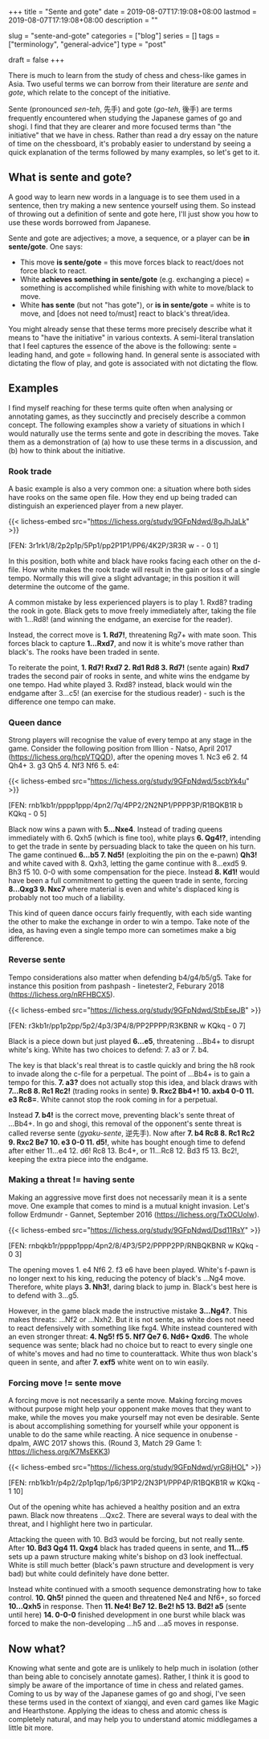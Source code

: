 +++
title = "Sente and gote"
date = 2019-08-07T17:19:08+08:00
lastmod = 2019-08-07T17:19:08+08:00
description = ""

slug = "sente-and-gote"
categories = ["blog"]
series = []
tags = ["terminology", "general-advice"]
type = "post"

draft = false
+++

There is much to learn from the study of chess and chess-like games in Asia. Two useful terms we can borrow from their literature are *sente* and *gote*, which relate to the concept of the initiative.

Sente (pronounced *sen-teh*, 先手) and gote (*go-teh*, 後手) are terms frequently encountered when studying the Japanese games of go and shogi. I find that they are clearer and more focused terms than "the initiative" that we have in chess. Rather than read a dry essay on the nature of time on the chessboard, it's probably easier to understand by seeing a quick explanation of the terms followed by many examples, so let's get to it.


## What is sente and gote? ##

A good way to learn new words in a language is to see them used in a sentence, then try making a new sentence yourself using them. So instead of throwing out a definition of sente and gote here, I'll just show you how to use these words borrowed from Japanese.

Sente and gote are adjectives; a move, a sequence, or a player can be **in sente/gote**. One says:

- This move **is sente/gote** = this move forces black to react/does not force black to react.
- White **achieves something in sente/gote** (e.g. exchanging a piece) = something is accomplished while finishing with white to move/black to move.
- White **has sente** (but not "has gote"), or **is in sente/gote** = white is to move, and [does not need to/must] react to black's threat/idea.

You might already sense that these terms more precisely describe what it means to "have the initiative" in various contexts. A semi-literal translation that I feel captures the essence of the above is the following: sente = leading hand, and gote = following hand. In general sente is associated with dictating the flow of play, and gote is associated with not dictating the flow.


## Examples ##

I find myself reaching for these terms quite often when analysing or annotating games, as they succinctly and precisely describe a common concept. The following examples show a variety of situations in which I would naturally use the terms sente and gote in describing the moves. Take them as a demonstration of (a) how to use these terms in a discussion, and (b) how to think about the initiative.

### Rook trade ###

A basic example is also a very common one: a situation where both sides have rooks on the same open file. How they end up being traded can distinguish an experienced player from a new player.

{{< lichess-embed src="https://lichess.org/study/9GFpNdwd/8gJhJaLk" >}}

[FEN: 3r1rk1/8/2p2p1p/5Pp1/pp2P1P1/PP6/4K2P/3R3R w - - 0 1]

In this position, both white and black have rooks facing each other on the d-file. How white makes the rook trade will result in the gain or loss of a single tempo. Normally this will give a slight advantage; in this position it will determine the outcome of the game.

A common mistake by less experienced players is to play 1. Rxd8? trading the rook in gote. Black gets to move freely immediately after, taking the file with 1...Rd8! (and winning the endgame, an exercise for the reader).

Instead, the correct move is **1. Rd7!**, threatening Rg7+ with mate soon. This forces black to capture **1...Rxd7**, and now it is white's move rather than black's. The rooks have been traded in sente.

To reiterate the point, **1. Rd7! Rxd7 2. Rd1 Rd8 3. Rd7!** (sente again) **Rxd7** trades the second pair of rooks in sente, and white wins the endgame by one tempo. Had white played 3. Rxd8? instead, black would win the endgame after 3...c5! (an exercise for the studious reader) - such is the difference one tempo can make.


### Queen dance ###

Strong players will recognise the value of every tempo at any stage in the game. Consider the following position from Illion - Natso, April 2017 (https://lichess.org/hcpVTQQD), after the opening moves 1. Nc3 e6 2. f4 Qh4+ 3. g3 Qh5 4. Nf3 Nf6 5. e4:

{{< lichess-embed src="https://lichess.org/study/9GFpNdwd/5scbYk4u" >}}

[FEN: rnb1kb1r/pppp1ppp/4pn2/7q/4PP2/2N2NP1/PPPP3P/R1BQKB1R b KQkq - 0 5]

Black now wins a pawn with **5...Nxe4**. Instead of trading queens immediately with 6. Qxh5 (which is fine too), white plays **6. Qg4!?**, intending to get the trade in sente by persuading black to take the queen on his turn. The game continued **6...b5 7. Nd5!** (exploiting the pin on the e-pawn) **Qh3!** and white caved with 8. Qxh3, letting the game continue with 8...exd5 9. Bh3 f5 10. 0-0 with some compensation for the piece. Instead **8. Kd1!** would have been a full commitment to getting the queen trade in sente, forcing **8...Qxg3 9. Nxc7** where material is even and white's displaced king is probably not too much of a liability.

This kind of queen dance occurs fairly frequently, with each side wanting the other to make the exchange in order to win a tempo. Take note of the idea, as having even a single tempo more can sometimes make a big difference.


### Reverse sente ###

Tempo considerations also matter when defending b4/g4/b5/g5. Take for instance this position from pashpash - linetester2, Feburary 2018 (https://lichess.org/nRFHBCX5).

{{< lichess-embed src="https://lichess.org/study/9GFpNdwd/StbEseJB" >}}

[FEN: r3kb1r/pp1p2pp/5p2/4p3/3P4/8/PP2PPPP/R3KBNR w KQkq - 0 7]

Black is a piece down but just played **6...e5**, threatening ...Bb4+ to disrupt white's king. White has two choices to defend: 7. a3 or 7. b4.

The key is that black's real threat is to castle quickly and bring the h8 rook to invade along the c-file for a perpetual. The point of ...Bb4+ is to gain a tempo for this. **7. a3?** does not actually stop this idea, and black draws with **7...Rc8 8. Rc1 Rc2!** (trading rooks in sente) **9. Rxc2 Bb4+! 10. axb4 0-0 11. e3 Rc8=**. White cannot stop the rook coming in for a perpetual.

Instead **7. b4!** is the correct move, preventing black's sente threat of ...Bb4+. In go and shogi, this removal of the opponent's sente threat is called reverse sente (*gyaku-sente*, 逆先手). Now after **7. b4 Rc8 8. Rc1 Rc2 9. Rxc2 Be7 10. e3 0-0 11. d5!**, white has bought enough time to defend after either 11...e4 12. d6! Rc8 13. Bc4+, or 11...Rc8 12. Bd3 f5 13. Bc2!, keeping the extra piece into the endgame.


### Making a threat != having sente ###

Making an aggressive move first does not necessarily mean it is a sente move. One example that comes to mind is a mutual knight invasion. Let's follow Erdmundr - Gannet, September 2016 (https://lichess.org/TxOCUolw).

{{< lichess-embed src="https://lichess.org/study/9GFpNdwd/Dsd11RsY" >}}

[FEN: rnbqkb1r/pppp1ppp/4pn2/8/4P3/5P2/PPPP2PP/RNBQKBNR w KQkq - 0 3]

The opening moves 1. e4 Nf6 2. f3 e6 have been played. White's f-pawn is no longer next to his king, reducing the potency of black's ...Ng4 move. Therefore, white plays **3. Nh3!**, daring black to jump in. Black's best here is to defend with 3...g5.

However, in the game black made the instructive mistake **3...Ng4?**. This makes threats: ...Nf2 or ...Nxh2. But it is not sente, as white does not need to react defensively with something like fxg4. White instead countered with an even stronger threat: **4. Ng5! f5 5. Nf7 Qe7 6. Nd6+ Qxd6**. The whole sequence was sente; black had no choice but to react to every single one of white's moves and had no time to counterattack. White thus won black's queen in sente, and after **7. exf5** white went on to win easily.


### Forcing move != sente move ###

A forcing move is not necessarily a sente move. Making forcing moves without purpose might help your opponent make moves that they want to make, while the moves you make yourself may not even be desirable. Sente is about accomplishing something for yourself while your opponent is unable to do the same while reacting. A nice sequence in onubense - dpalm, AWC 2017 shows this. (Round 3, Match 29 Game 1: https://lichess.org/K7MsEKK3)

{{< lichess-embed src="https://lichess.org/study/9GFpNdwd/yrG8jHOL" >}}

[FEN: rnb1kb1r/p4p2/2p1p1qp/1p6/3P1P2/2N3P1/PPP4P/R1BQKB1R w KQkq - 1 10]

Out of the opening white has achieved a healthy position and an extra pawn. Black now threatens ...Qxc2. There are several ways to deal with the threat, and I highlight here two in particular.

Attacking the queen with 10. Bd3 would be forcing, but not really sente. After **10. Bd3 Qg4 11. Qxg4** black has traded queens in sente, and **11...f5** sets up a pawn structure making white's bishop on d3 look ineffectual. White is still much better (black's pawn structure and development is very bad) but white could definitely have done better.

Instead white continued with a smooth sequence demonstrating how to take control. **10. Qh5!** pinned the queen and threatened Ne4 and Nf6+, so forced **10...Qxh5** in response. Then **11. Ne4! Be7 12. Be2! h5 13. Bd2! a5** (sente until here) **14. 0-0-0** finished development in one burst while black was forced to make the non-developing ...h5 and ...a5 moves in response.


## Now what? ##

Knowing what sente and gote are is unlikely to help much in isolation (other than being able to concisely annotate games). Rather, I think it is good to simply be aware of the importance of time in chess and related games. Coming to us by way of the Japanese games of go and shogi, I've seen these terms used in the context of xiangqi, and even card games like Magic and Hearthstone. Applying the ideas to chess and atomic chess is completely natural, and may help you to understand atomic middlegames a little bit more.
